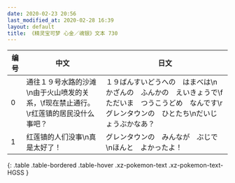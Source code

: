 ```yaml
---
date: 2020-02-23 20:56
last_modified_at: 2020-02-28 16:39
layout: default
title: 《精灵宝可梦 心金／魂银》文本 730
---
```

| 编号 | 中文 | 日文 |
| ---- | ---- | ---- |
| 0 | 通往１９号水路的沙滩\n由于火山喷发的关系，\f现在禁止通行。\r红莲镇的居民没什么事吧？ | １９ばんすいどうへの　はまべは\nかざんの　ふんかの　えいきょうで\fただいま　つうこうどめ　なんです\rグレンタウンの　ひとたち\nだいじょうぶかなあ？ |
| 1 | 红莲镇的人们没事\n真是太好了！ | グレンタウンの　みんなが　ぶじで\nほんと　よかったよ！ |
{: .table .table-bordered .table-hover .xz-pokemon-text .xz-pokemon-text-HGSS }